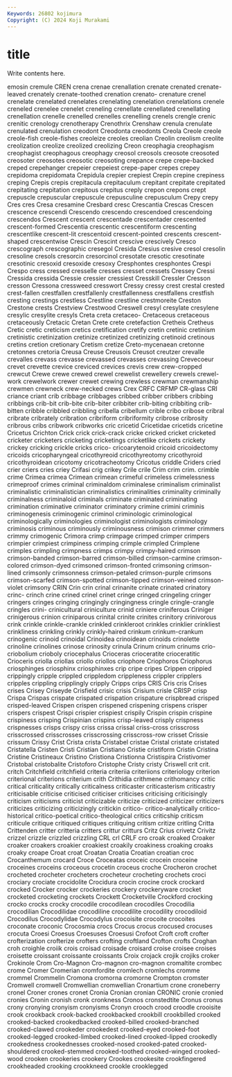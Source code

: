 ```yaml
---
Keywords: 26802 kojimura
Copyright: (C) 2024 Koji Murakami
---
```


# title

Write contents here.



emosin cremule CREN crena crenae crenallation crenate crenated crenate-leaved
crenately crenate-toothed crenation crenato- crenature crenel crenelate crenelated crenelates crenelating
crenelation crenelations crenele creneled crenelee crenelet creneling crenellate crenellated crenellating
crenellation crenelle crenelled crenelles crenelling crenels crengle crenic crenitic crenology
crenotherapy Crenothrix Crenshaw crenula crenulate crenulated crenulation creodont Creodonta creodonts
Creola Creole creole creole-fish creole-fishes creoleize creoles creolian Creolin creolism
creolite creolization creolize creolized creolizing Creon creophagia creophagism creophagist creophagous
creophagy creosol creosols creosote creosoted creosoter creosotes creosotic creosoting crepance
crepe crepe-backed creped crepehanger crepeier crepeiest crepe-paper crepes crepey crepidoma
crepidomata Crepidula crepier crepiest Crepin crepine crepiness creping Crepis crepis
crepitacula crepitaculum crepitant crepitate crepitated crepitating crepitation crepitous crepitus creply
crepon crepons crept crepuscle crepuscular crepuscule crepusculine crepusculum Crepy crepy
Cres cres Cresa cresamine Cresbard cresc Crescantia Crescas Crescen crescence
crescendi Crescendo crescendo crescendoed crescendoing crescendos Crescent crescent crescentade crescentader
crescented crescent-formed Crescentia crescentic crescentiform crescenting crescentlike crescent-lit crescentoid crescent-pointed
crescents crescent-shaped crescentwise Crescin Crescint crescive crescively Cresco crescograph crescographic
cresegol Cresida Cresius cresive cresol cresolin cresoline cresols cresorcin cresorcinol
cresotate cresotic cresotinate cresotinic cresoxid cresoxide cresoxy Cresphontes cresphontes Crespi
Crespo cress cressed cresselle cresses cresset cressets Cressey Cressi Cressida
cressida Cressie cressier cressiest Cresskill Cressler Cresson cresson Cressona cressweed
cresswort Cressy cressy crest crestal crested crest-fallen crestfallen crestfallenly crestfallenness
crestfallens crestfish cresting crestings crestless Crestline crestline crestmoreite Creston Crestone
crests Crestview Crestwood Creswell cresyl cresylate cresylene cresylic cresylite cresyls
Creta creta cretaceo- Cretaceous cretaceous cretaceously Cretacic Cretan Crete crete
cretefaction Cretheis Cretheus Cretic cretic creticism cretics cretification cretify cretin
cretinic cretinism cretinistic cretinization cretinize cretinized cretinizing cretinoid cretinous cretins
cretion cretionary Cretism cretize Creto-mycenaean cretonne cretonnes cretoria Creusa Creuse
Creusois Creusot creutzer crevalle crevalles crevass crevasse crevassed crevasses crevassing
Crevecoeur crevet crevette crevice creviced crevices crevis crew crew-cropped crewcut
Crewe crewe crewed crewel crewelist crewellery crewels crewel-work crewelwork crewer
crewet crewing crewless crewman crewmanship crewmen crewneck crew-necked crews Crex
CRFC CRFMP CR-glass CRI criance criant crib cribbage cribbages cribbed
cribber cribbers cribbing cribbings crib-bit crib-bite crib-biter cribbiter crib-biting cribbiting
crib-bitten cribble cribbled cribbling cribella cribellum crible cribo cribose cribral
cribrate cribrately cribration cribriform cribriformity cribrose cribrosity cribrous cribs cribwork
cribworks cric cricetid Cricetidae cricetids cricetine Cricetus Crichton Crick crick
crick-crack cricke cricked cricket cricketed cricketer cricketers cricketing cricketings cricketlike
crickets crickety crickey cricking crickle cricks crico- cricoarytenoid cricoid cricoidectomy
cricoids cricopharyngeal cricothyreoid cricothyreotomy cricothyroid cricothyroidean cricotomy cricotracheotomy Cricotus criddle
Criders cried crier criers cries criey Crifasi crig crikey Crile
crile Crim crim crim. crimble crime Crimea crimea Crimean crimean
crimeful crimeless crimelessness crimeproof crimes criminal criminaldom criminalese criminalism criminalist
criminalistic criminalistician criminalistics criminalities criminality criminally criminalness criminaloid criminals criminate
criminated criminating crimination criminative criminator criminatory crimine crimini criminis criminogenesis
criminogenic criminol criminologic criminological criminologically criminologies criminologist criminologists criminology criminosis
criminous criminously criminousness crimison crimmer crimmers crimmy crimogenic Crimora crimp
crimpage crimped crimper crimpers crimpier crimpiest crimpiness crimping crimple crimpled
Crimplene crimples crimpling crimpness crimps crimpy crimpy-haired crimson crimson-banded crimson-barred
crimson-billed crimson-carmine crimson-colored crimson-dyed crimsoned crimson-fronted crimsoning crimson-lined crimsonly crimsonness
crimson-petaled crimson-purple crimsons crimson-scarfed crimson-spotted crimson-tipped crimson-veined crimson-violet crimsony CRIN
Crin crin crinal crinanite crinate crinated crinatory crinc- crinch crine
crined crinel crinet cringe cringed cringeling cringer cringers cringes cringing
cringingly cringingness cringle cringle-crangle cringles crini- crinicultural criniculture crinid criniere
criniferous Criniger crinigerous crinion criniparous crinital crinite crinites crinitory crinivorous
crink crinkle crinkle-crankle crinkled crinkleroot crinkles crinklier crinkliest crinkliness crinkling
crinkly crinkly-haired crinkum crinkum-crankum crinogenic crinoid crinoidal Crinoidea crinoidean crinoids
crinolette crinoline crinolines crinose crinosity crinula Crinum crinum crinums crio-
criobolium crioboly criocephalus Crioceras crioceratite crioceratitic Crioceris criolla criollas criollo
criollos criophore Criophoros Criophorus criosphinges criosphinx criosphinxes crip cripe cripes
Crippen crippied crippingly cripple crippled crippledom crippleness crippler cripplers cripples
crippling cripplingly cripply Cripps crips CRIS Cris cris Crises crises
Crisey Criseyde Crisfield crisic crisis Crisium crisle CRISP crisp Crispa
Crispas crispate crispated crispation crispature crispbread crisped crisped-leaved Crispen crispen
crispened crispening crispens crisper crispers crispest Crispi crispier crispiest crispily
Crispin crispin crispine crispiness crisping Crispinian crispins crisp-leaved crisply crispness
crispnesses crisps crispy criss crissa crissal criss-cross crisscross crisscrossed crisscrosses
crisscrossing crisscross-row crisset Crissie crissum Crissy Crist Crista crista Cristabel
cristae Cristal cristate cristated Cristatella Cristen Cristi Cristian Cristiano Cristie
cristiform Cristin Cristina Cristine Cristineaux Cristino Cristiona Cristionna Cristispira Cristivomer
Cristobal cristobalite Cristoforo Cristophe Cristy cristy Criswell crit crit. critch
Critchfield critchfield criteria criteriia criteriions criteriology criterion criterional criterions criterium
crith Crithidia crithmene crithomancy critic critical criticality critically criticalness criticaster
criticasterism criticastry criticisable criticise criticised criticiser criticises criticising criticisingly criticism
criticisms criticist criticizable criticize criticized criticizer criticizers criticizes criticizing criticizingly
critickin critico- critico-analytically critico-historical critico-poetical critico-theological critics criticship criticsm criticule
critique critiqued critiques critiquing critism critize critling Critta Crittenden critter
critteria critters crittur critturs Critz Crius crivetz Crivitz crizzel crizzle
crizzled crizzling CRL crl CRLF cro croak croaked Croaker croaker
croakers croakier croakiest croakily croakiness croaking croaks croaky croape Croat
croat Croatan Croatia Croatian croatian croc Crocanthemum crocard Croce Croceatas
croceic crocein croceine croceines croceins croceous crocetin croceus croche Crocheron
crochet crocheted crocheter crocheters crocheteur crocheting crochets croci crociary crociate
crocidolite Crocidura crocin crocine crock crockard crocked Crocker crocker crockeries
crockery crockeryware crocket crocketed crocketing crockets Crockett Crocketville Crockford crocking
crocko crocks crocky crocodile crocodilean crocodiles Crocodilia crocodilian Crocodilidae crocodiline
crocodilite crocodility crocodiloid Crocodilus Crocodylidae Crocodylus crocoisite crocoite crocoites croconate
croconic Crocosmia crocs Crocus crocus crocused crocuses crocuta Croesi Croesus
Croesuses Croesusi Crofoot Croft croft crofter crofterization crofterize crofters crofting
croftland Crofton crofts Croghan croh croighle croiik crois croisad croisade
croisard croise croisee croises croisette croissant croissante croissants Croix crojack
crojik crojiks croker Crokinole Crom Cro-Magnon Cro-magnon cro-magnon cromaltite crombec
crome Cromer Cromerian cromfordite cromlech cromlechs cromme crommel Crommelin Cromona
cromorna cromorne Crompton cromster Cromwell cromwell Cromwellian cromwellian Cronartium crone
croneberry cronel Croner crones cronet Cronia Cronian cronian CRONIC cronie
cronied cronies Cronin cronish cronk cronkness Cronos cronstedtite Cronus cronus
crony cronying cronyism cronyisms Cronyn crooch crood croodle crooisite crook
crookback crook-backed crookbacked crookbill crookbilled crooked crooked-backed crookedbacked crooked-billed crooked-branched
crooked-clawed crookeder crookedest crooked-eyed crooked-foot crooked-legged crooked-limbed crooked-lined crooked-lipped crookedly
crookedness crookednesses crooked-nosed crooked-pated crooked-shouldered crooked-stemmed crooked-toothed crooked-winged crooked-wood crooken
crookeries crookery Crookes crookesite crookfingered crookheaded crooking crookkneed crookle crooklegged
